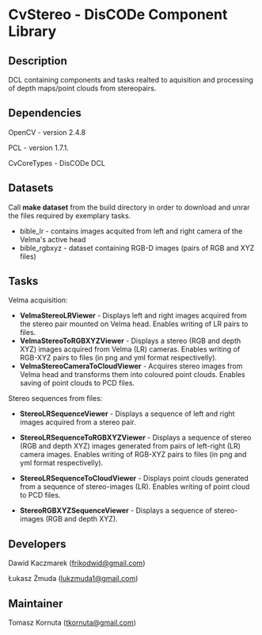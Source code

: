 CvStereo - DisCODe Component Library
====================================

Description
-----------

DCL containing components and tasks realted to aquisition and processing of depth maps/point clouds from stereopairs.

Dependencies
------------

OpenCV - version 2.4.8

PCL - version 1.7.1.

CvCoreTypes - DisCODe DCL

Datasets
------------
Call __make dataset__ from the build directory in order to download and unrar the files required by exemplary tasks.
   * bible_lr - contains images acquited from left and right camera of the Velma's active head
   * bible_rgbxyz - dataset containing RGB-D images (pairs of RGB and XYZ files)    

Tasks
------------
Velma acquisition:
   * __VelmaStereoLRViewer__ - Displays left and right images acquired from the stereo pair mounted on Velma head. Enables writing of LR pairs to files. 
   * __VelmaStereoToRGBXYZViewer__ - Displays a stereo (RGB and depth XYZ) images acquired from Velma (LR) cameras. Enables writing of RGB-XYZ pairs to files (in png and yml format respectivelly).
   * __VelmaStereoCameraToCloudViewer__ - Acquires stereo images from Velma head and transforms them into coloured point clouds. Enables saving of point clouds to PCD files. 
    
Stereo sequences from files:   
   * __StereoLRSequenceViewer__ - Displays a sequence of left and right images acquired from a stereo pair.
   * __StereoLRSequenceToRGBXYZViewer__ - Displays a sequence of stereo (RGB and depth XYZ) images generated from pairs of left-right (LR) camera images. Enables writing of RGB-XYZ pairs to files (in png and yml format respectivelly). 

   * __StereoLRSequenceToCloudViewer__ - Displays point clouds generated from a sequence of stereo-images (LR). Enables writing of point cloud to PCD files.
   * __StereoRGBXYZSequenceViewer__ - Displays a sequence of  stereo-images (RGB and depth XYZ).


Developers
----------

Dawid Kaczmarek (frikodwid@gmail.com)

Łukasz Żmuda (lukzmuda1@gmail.com)

Maintainer
----------

Tomasz Kornuta (tkornuta@gmail.com)

